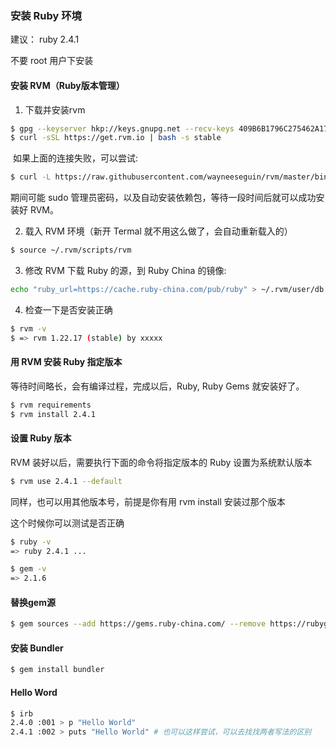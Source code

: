 ### 安装 Ruby 环境

建议： ruby 2.4.1

不要 root 用户下安装

#### 安装 RVM（Ruby版本管理）

1. 下载并安装rvm

```bash
$ gpg --keyserver hkp://keys.gnupg.net --recv-keys 409B6B1796C275462A1703113804BB82D39DC0E3
$ curl -sSL https://get.rvm.io | bash -s stable
```

​    如果上面的连接失败，可以尝试:

```bash
$ curl -L https://raw.githubusercontent.com/wayneeseguin/rvm/master/binscripts/rvm-installer | bash -s stable
```


   期间可能 sudo 管理员密码，以及自动安装依赖包，等待一段时间后就可以成功安装好 RVM。

2. 载入 RVM 环境（新开 Termal 就不用这么做了，会自动重新载入的）

```bash
$ source ~/.rvm/scripts/rvm
```

3. 修改 RVM 下载 Ruby 的源，到 Ruby China 的镜像:

```bash
echo "ruby_url=https://cache.ruby-china.com/pub/ruby" > ~/.rvm/user/db
```

4. 检查一下是否安装正确

```bash
$ rvm -v
$ => rvm 1.22.17 (stable) by xxxxx
```

#### 用 RVM 安装 Ruby 指定版本

等待时间略长，会有编译过程，完成以后，Ruby, Ruby Gems 就安装好了。

```bash
$ rvm requirements
$ rvm install 2.4.1
```

####  设置 Ruby 版本
RVM 装好以后，需要执行下面的命令将指定版本的 Ruby 设置为系统默认版本

```bash
$ rvm use 2.4.1 --default
```


同样，也可以用其他版本号，前提是你有用 rvm install 安装过那个版本

这个时候你可以测试是否正确

```bash
$ ruby -v
=> ruby 2.4.1 ...
```

```bash
$ gem -v
=> 2.1.6
```

#### 替换gem源

```bash
$ gem sources --add https://gems.ruby-china.com/ --remove https://rubygems.org/
```


#### 安装 Bundler

```ruby
$ gem install bundler
```

#### Hello Word

```bash
$ irb
2.4.0 :001 > p "Hello World"
2.4.1 :002 > puts "Hello World" # 也可以这样尝试，可以去找找两者写法的区别
```



